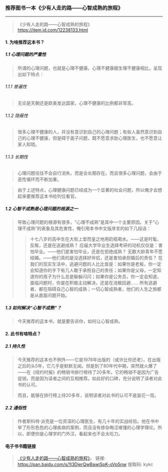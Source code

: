 
### 推荐图书一本《少有人走的路——心智成熟的旅程》

---
> 《少有人走的路——心智成熟的旅程》 https://item.jd.com/12238133.html

#### 1. 为啥推荐这本书？

##### 1.1 心理问题的严重性
> 所谓的心理问题，也就是心理不健康。心理不健康跟生理不健康相比，呈现出如下特点：

###### 1.1.1 普遍性
> 无论是天朝还是欧美发达国家，心理不健康的比例都非常高。

###### 1.1.2 隐蔽性
> 很多心理不健康的人，并没有意识到自己的心理问题；有些人虽然意识到自己的心理不健康，但是碍于面子问题，既不愿意求助心理医生，也不愿意让家人知晓。
###### 1.1.3 长期性
> 心理问题往往不会自行消失，而是会长期存在。而且很多心理问题，会由于恶性循环而不断加重。

> 由于上述特点，心理健康问题已经成为一个显著的社会问题，所以俺才会想起来要推荐这本书给列位看官。

##### 1.2 心智不成熟是心理问题的根源之一
> 导致心理问题的根源有很多，“心理不成熟”是其中一个主要原因。关于“心理不成熟”的表象及其危害性，俺引用本书中文版序言的如下几段话：
>> 十七八岁的高中生在大街上堂而皇之地用奶瓶喝水。——这是时髦、反叛，还是在逃避成熟？
>> 应届大学毕业生选择考研的动机仅仅是：害怕毕业。——他们是害怕毕业，还是在拒绝成熟？
>> 无数大龄青年不愿结婚。——他们真的是没选择好伴侣，还是害怕承担婚后的责任？
>> 在我们的现实生活中，逃避问题的人比比皆是：如果你是老板，你一定会知道你的手下有几人敢于承担自己的责任；如果你是父母，一定知道你的孩子为什么总是躲躲闪闪；如果你是公务员，你一定会知道，面临问题时，你是在积极主动解决，还是在消极回避……
>> 所有逃避者，都在阻碍自己心智的成熟；一切心智成熟者，他们的人生之旅都是从直面问题开始。

##### 1.3 如何解决“心智不成熟”？
> 今天推荐的这本书，就是要告诉你，如何让心智成熟。

#### 2. 此书有啥特点？
##### 2.1 持久性
> 今天推荐的这本也不例外——它是1978年出版的（或许比你还老）。在出版之后的头5年，它几乎是默默无闻。但是到了80年代中期，突然就火爆了——在《纽约时报》的畅销书排行榜待了20多年。它的畅销不是因为广告促销，而是因为读者之间的互相推荐。如此好的口碑，充分说明了读者对此书的认可。
>
> 而且，能够在排行榜上待20多年，说明读者对此书的认可不是昙花一现。

##### 2.2 通俗性
> 作者斯科特·派克是一位资深的心理医生，有几十年的实战经验。他在书中举了形形色色的心理疾病的案例，而且没有掺杂晦涩难懂的心理学理论。所以，即使你是心理学的门外汉，看起来也不会太吃力。

#### 电子书书籍链接
>
> [《少有人走的路——心智成熟的旅程》](https://pan.baidu.com/s/1I3DjerQwBawiSpK-oVp5nw)， 链接: https://pan.baidu.com/s/1I3DjerQwBawiSpK-oVp5nw 提取码: kykc
